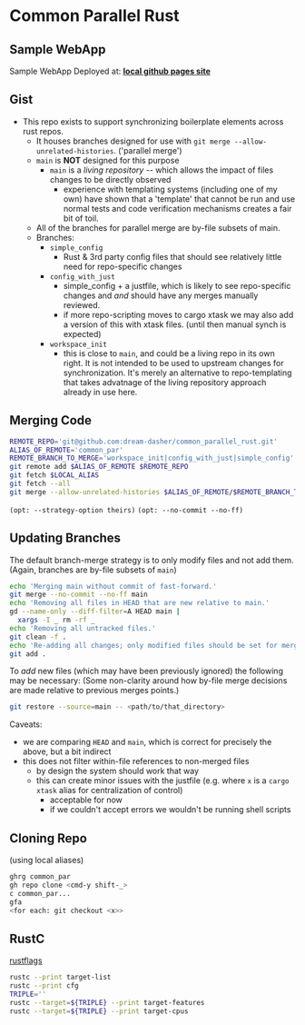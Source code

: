 # Common Parallel Rust

## Sample WebApp
Sample WebApp Deployed at: [**local github pages site**](https://dream-dasher.github.io/common_parallel_rust/)

## Gist
- This repo exists to support synchronizing boilerplate elements across rust repos.
  - It houses branches designed for use with `git merge --allow-unrelated-histories`. ('parallel merge')
  - `main` is **NOT** designed for this purpose
    - `main` is a *living repository* -- which allows the impact of files changes to be directly observed
      - experience with templating systems (including one of my own) have shown that a 'template' that cannot be run and use normal tests and code verification mechanisms creates a fair bit of toil.
  - All of the branches for parallel merge are by-file subsets of main.
  - Branches:
    - `simple_config`
      - Rust & 3rd party config files that should see relatively little need for repo-specific changes
    - `config_with_just`
      - simple_config + a justfile, which is likely to see repo-specific changes and *and* should have any merges manually reviewed.
      - if more repo-scripting moves to cargo xtask we may also add a version of this with xtask files.  (until then manual synch is expected)
    - `workspace_init`
      - this is close to `main`, and could be a living repo in its own right.  It is not intended to be used to upstream changes for synchronization.  It's merely an alternative to repo-templating that takes advatnage of the living repository approach already in use here.

## Merging Code
```zsh
REMOTE_REPO='git@github.com:dream-dasher/common_parallel_rust.git'
ALIAS_OF_REMOTE='common_par'
REMOTE_BRANCH_TO_MERGE='workspace_init|config_with_just|simple_config'
git remote add $ALIAS_OF_REMOTE $REMOTE_REPO
git fetch $LOCAL_ALIAS
git fetch --all
git merge --allow-unrelated-histories $ALIAS_OF_REMOTE/$REMOTE_BRANCH_TO_MERGE 
```
`(opt: --strategy-option theirs)`
`(opt: --no-commit --no-ff)`


## Updating Branches
The default branch-merge strategy is to only modify files and not add them.
(Again, branches are by-file subsets of `main`)
```zsh
echo 'Merging main without commit of fast-forward.'
git merge --no-commit --no-ff main
echo 'Removing all files in HEAD that are new relative to main.'
gd --name-only --diff-filter=A HEAD main |
  xargs -I _ rm -rf _
echo 'Removing all untracked files.'
git clean -f .
echo 'Re-adding all changes; only modified files should be set for merge.'
git add .
```
To *add* new files (which may have been previously ignored) the following may be necessary:
(Some non-clarity around how by-file merge decisions are made relative to previous merges points.)
```zsh
git restore --source=main -- <path/to/that_directory>
```

Caveats:
 - we are comparing `HEAD` and `main`, which is correct for precisely the above, but a bit indirect
 - this does not filter within-file references to non-merged files
   - by design the system should work that way
   - this can create minor issues with the justfile (e.g. where `x` is a `cargo xtask` alias for centralization of control)
     - acceptable for now
     - if we couldn't accept errors we wouldn't be running shell scripts


## Cloning Repo
(using local aliases)
```zsh
ghrg common_par
gh repo clone <cmd-y shift-_>
c common_par...
gfa
<for each: git checkout <x>>
```


## RustC
[rustflags](https://rust-lang.github.io/packed_simd/perf-guide/target-feature/rustflags.html)

```zsh
rustc --print target-list
rustc --print cfg
TRIPLE=''
rustc --target=${TRIPLE} --print target-features
rustc --target=${TRIPLE} --print target-cpus
```
